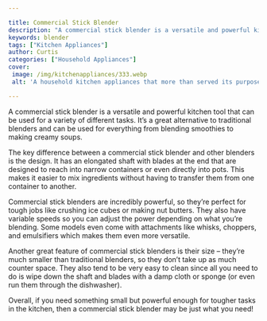 ```yaml
---

title: Commercial Stick Blender
description: "A commercial stick blender is a versatile and powerful kitchen tool that can be used for a variety of different tasks. It’s a grea...lets find out"
keywords: blender
tags: ["Kitchen Appliances"]
author: Curtis
categories: ["Household Appliances"]
cover: 
 image: /img/kitchenappliances/333.webp
 alt: 'A household kitchen appliances that more than served its purpose'

---
```


A commercial stick blender is a versatile and powerful kitchen tool that can be used for a variety of different tasks. It’s a great alternative to traditional blenders and can be used for everything from blending smoothies to making creamy soups.

The key difference between a commercial stick blender and other blenders is the design. It has an elongated shaft with blades at the end that are designed to reach into narrow containers or even directly into pots. This makes it easier to mix ingredients without having to transfer them from one container to another.

Commercial stick blenders are incredibly powerful, so they’re perfect for tough jobs like crushing ice cubes or making nut butters. They also have variable speeds so you can adjust the power depending on what you’re blending. Some models even come with attachments like whisks, choppers, and emulsifiers which makes them even more versatile.

Another great feature of commercial stick blenders is their size – they’re much smaller than traditional blenders, so they don’t take up as much counter space. They also tend to be very easy to clean since all you need to do is wipe down the shaft and blades with a damp cloth or sponge (or even run them through the dishwasher).

Overall, if you need something small but powerful enough for tougher tasks in the kitchen, then a commercial stick blender may be just what you need!
